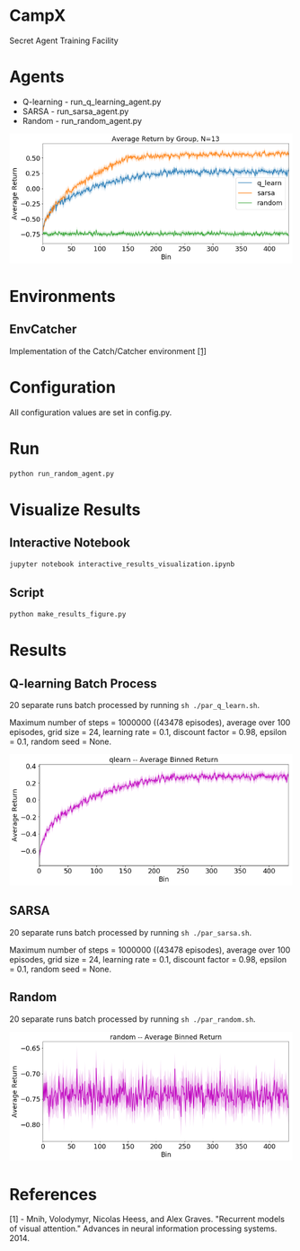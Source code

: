 # CampX

Secret Agent Training Facility

# Agents

* Q-learning - run_q_learning_agent.py
* SARSA - run_sarsa_agent.py
* Random - run_random_agent.py

![COMPARISON](https://github.com/OpenMined/CampX/blob/master/images/group_comparison.png "Comaprison of Average Returns")

# Environments

## EnvCatcher 
Implementation of the Catch/Catcher environment [[1]](#references)

# Configuration

All configuration values are set in config.py.

# Run

```python
python run_random_agent.py
```

# Visualize Results

## Interactive Notebook
```sh
jupyter notebook interactive_results_visualization.ipynb
```

## Script

```python
python make_results_figure.py
```

# Results

## Q-learning Batch Process

20 separate runs batch processed by running ```sh ./par_q_learn.sh```.

Maximum number of steps = 1000000 ((43478 episodes), average over 100 episodes, grid size = 24, learning rate = 0.1, discount factor = 0.98, epsilon = 0.1, random seed = None.

![QLEARN](/images/qlearn_groupfig.png "Q-learning Average Returns")

## SARSA

20 separate runs batch processed by running ```sh ./par_sarsa.sh```.

Maximum number of steps = 1000000 ((43478 episodes), average over 100 episodes, grid size = 24, learning rate = 0.1, discount factor = 0.98, epsilon = 0.1, random seed = None.

## Random

20 separate runs batch processed by running ```sh ./par_random.sh```.

![RANDOM](/images/random_groupfig.png "Random Average Returns")

# References

[1] - Mnih, Volodymyr, Nicolas Heess, and Alex Graves. "Recurrent models of visual attention." Advances in neural information processing systems. 2014.
